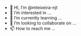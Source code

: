 - 👋 Hi, I’m @mteixeira-njt
- 👀 I’m interested in ...
- 🌱 I’m currently learning ...
- 💞️ I’m looking to collaborate on ...
- 📫 How to reach me ...

<!---
mteixeira-njt/mteixeira-njt is a ✨ special ✨ repository because its `README.md` (this file) appears on your GitHub profile.
You can click the Preview link to take a look at your changes.
--->
